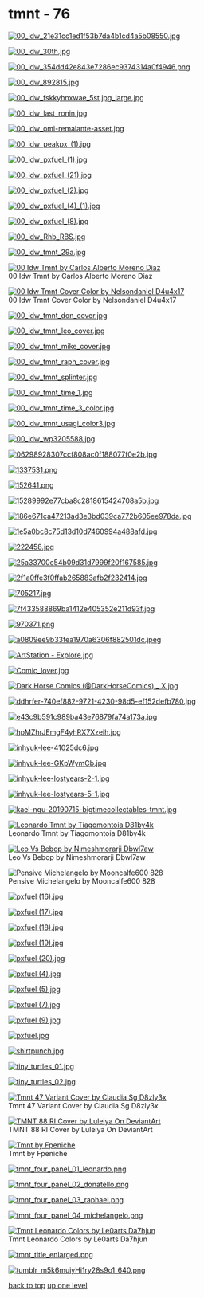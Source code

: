 # tmnt - 76
[![00_idw_21e31cc1ed1f53b7da4b1cd4a5b08550.jpg](https://raw.githubusercontent.com/buckmanc/wallpapers/main/mobile/tmnt/00_idw_21e31cc1ed1f53b7da4b1cd4a5b08550.jpg "00_idw_21e31cc1ed1f53b7da4b1cd4a5b08550.jpg")](https://raw.githubusercontent.com/buckmanc/wallpapers/main/mobile/tmnt/00_idw_21e31cc1ed1f53b7da4b1cd4a5b08550.jpg)

[![00_idw_30th.jpg](https://raw.githubusercontent.com/buckmanc/wallpapers/main/mobile/tmnt/00_idw_30th.jpg "00_idw_30th.jpg")](https://raw.githubusercontent.com/buckmanc/wallpapers/main/mobile/tmnt/00_idw_30th.jpg)

[![00_idw_354dd42e843e7286ec9374314a0f4946.png](https://raw.githubusercontent.com/buckmanc/wallpapers/main/mobile/tmnt/00_idw_354dd42e843e7286ec9374314a0f4946.png "00_idw_354dd42e843e7286ec9374314a0f4946.png")](https://raw.githubusercontent.com/buckmanc/wallpapers/main/mobile/tmnt/00_idw_354dd42e843e7286ec9374314a0f4946.png)

[![00_idw_892815.jpg](https://raw.githubusercontent.com/buckmanc/wallpapers/main/mobile/tmnt/00_idw_892815.jpg "00_idw_892815.jpg")](https://raw.githubusercontent.com/buckmanc/wallpapers/main/mobile/tmnt/00_idw_892815.jpg)

[![00_idw_fskkyhnxwae_5st.jpg_large.jpg](https://raw.githubusercontent.com/buckmanc/wallpapers/main/mobile/tmnt/00_idw_fskkyhnxwae_5st.jpg_large.jpg "00_idw_fskkyhnxwae_5st.jpg_large.jpg")](https://raw.githubusercontent.com/buckmanc/wallpapers/main/mobile/tmnt/00_idw_fskkyhnxwae_5st.jpg_large.jpg)

[![00_idw_last_ronin.jpg](https://raw.githubusercontent.com/buckmanc/wallpapers/main/mobile/tmnt/00_idw_last_ronin.jpg "00_idw_last_ronin.jpg")](https://raw.githubusercontent.com/buckmanc/wallpapers/main/mobile/tmnt/00_idw_last_ronin.jpg)

[![00_idw_omi-remalante-asset.jpg](https://raw.githubusercontent.com/buckmanc/wallpapers/main/mobile/tmnt/00_idw_omi-remalante-asset.jpg "00_idw_omi-remalante-asset.jpg")](https://raw.githubusercontent.com/buckmanc/wallpapers/main/mobile/tmnt/00_idw_omi-remalante-asset.jpg)

[![00_idw_peakpx_(1).jpg](https://raw.githubusercontent.com/buckmanc/wallpapers/main/mobile/tmnt/00_idw_peakpx_(1).jpg "00_idw_peakpx_(1).jpg")](https://raw.githubusercontent.com/buckmanc/wallpapers/main/mobile/tmnt/00_idw_peakpx_(1).jpg)

[![00_idw_pxfuel_(1).jpg](https://raw.githubusercontent.com/buckmanc/wallpapers/main/mobile/tmnt/00_idw_pxfuel_(1).jpg "00_idw_pxfuel_(1).jpg")](https://raw.githubusercontent.com/buckmanc/wallpapers/main/mobile/tmnt/00_idw_pxfuel_(1).jpg)

[![00_idw_pxfuel_(21).jpg](https://raw.githubusercontent.com/buckmanc/wallpapers/main/mobile/tmnt/00_idw_pxfuel_(21).jpg "00_idw_pxfuel_(21).jpg")](https://raw.githubusercontent.com/buckmanc/wallpapers/main/mobile/tmnt/00_idw_pxfuel_(21).jpg)

[![00_idw_pxfuel_(2).jpg](https://raw.githubusercontent.com/buckmanc/wallpapers/main/mobile/tmnt/00_idw_pxfuel_(2).jpg "00_idw_pxfuel_(2).jpg")](https://raw.githubusercontent.com/buckmanc/wallpapers/main/mobile/tmnt/00_idw_pxfuel_(2).jpg)

[![00_idw_pxfuel_(4)_(1).jpg](https://raw.githubusercontent.com/buckmanc/wallpapers/main/mobile/tmnt/00_idw_pxfuel_(4)_(1).jpg "00_idw_pxfuel_(4)_(1).jpg")](https://raw.githubusercontent.com/buckmanc/wallpapers/main/mobile/tmnt/00_idw_pxfuel_(4)_(1).jpg)

[![00_idw_pxfuel_(8).jpg](https://raw.githubusercontent.com/buckmanc/wallpapers/main/mobile/tmnt/00_idw_pxfuel_(8).jpg "00_idw_pxfuel_(8).jpg")](https://raw.githubusercontent.com/buckmanc/wallpapers/main/mobile/tmnt/00_idw_pxfuel_(8).jpg)

[![00_idw_Rhb_RBS.jpg](https://raw.githubusercontent.com/buckmanc/wallpapers/main/mobile/tmnt/00_idw_Rhb_RBS.jpg "00_idw_Rhb_RBS.jpg")](https://raw.githubusercontent.com/buckmanc/wallpapers/main/mobile/tmnt/00_idw_Rhb_RBS.jpg)

[![00_idw_tmnt_29a.jpg](https://raw.githubusercontent.com/buckmanc/wallpapers/main/mobile/tmnt/00_idw_tmnt_29a.jpg "00_idw_tmnt_29a.jpg")](https://raw.githubusercontent.com/buckmanc/wallpapers/main/mobile/tmnt/00_idw_tmnt_29a.jpg)

[![00 Idw Tmnt by Carlos Alberto Moreno Diaz](https://raw.githubusercontent.com/buckmanc/wallpapers/main/mobile/tmnt/00_idw_tmnt_by_carlos-alberto-moreno-diaz.jpg "00 Idw Tmnt by Carlos Alberto Moreno Diaz")](https://raw.githubusercontent.com/buckmanc/wallpapers/main/mobile/tmnt/00_idw_tmnt_by_carlos-alberto-moreno-diaz.jpg)\
00 Idw Tmnt by Carlos Alberto Moreno Diaz

[![00 Idw Tmnt Cover Color by Nelsondaniel D4u4x17](https://raw.githubusercontent.com/buckmanc/wallpapers/main/mobile/tmnt/00_idw_tmnt_cover_color_by_nelsondaniel_d4u4x17.jpg "00 Idw Tmnt Cover Color by Nelsondaniel D4u4x17")](https://raw.githubusercontent.com/buckmanc/wallpapers/main/mobile/tmnt/00_idw_tmnt_cover_color_by_nelsondaniel_d4u4x17.jpg)\
00 Idw Tmnt Cover Color by Nelsondaniel D4u4x17

[![00_idw_tmnt_don_cover.jpg](https://raw.githubusercontent.com/buckmanc/wallpapers/main/mobile/tmnt/00_idw_tmnt_don_cover.jpg "00_idw_tmnt_don_cover.jpg")](https://raw.githubusercontent.com/buckmanc/wallpapers/main/mobile/tmnt/00_idw_tmnt_don_cover.jpg)

[![00_idw_tmnt_leo_cover.jpg](https://raw.githubusercontent.com/buckmanc/wallpapers/main/mobile/tmnt/00_idw_tmnt_leo_cover.jpg "00_idw_tmnt_leo_cover.jpg")](https://raw.githubusercontent.com/buckmanc/wallpapers/main/mobile/tmnt/00_idw_tmnt_leo_cover.jpg)

[![00_idw_tmnt_mike_cover.jpg](https://raw.githubusercontent.com/buckmanc/wallpapers/main/mobile/tmnt/00_idw_tmnt_mike_cover.jpg "00_idw_tmnt_mike_cover.jpg")](https://raw.githubusercontent.com/buckmanc/wallpapers/main/mobile/tmnt/00_idw_tmnt_mike_cover.jpg)

[![00_idw_tmnt_raph_cover.jpg](https://raw.githubusercontent.com/buckmanc/wallpapers/main/mobile/tmnt/00_idw_tmnt_raph_cover.jpg "00_idw_tmnt_raph_cover.jpg")](https://raw.githubusercontent.com/buckmanc/wallpapers/main/mobile/tmnt/00_idw_tmnt_raph_cover.jpg)

[![00_idw_tmnt_splinter.jpg](https://raw.githubusercontent.com/buckmanc/wallpapers/main/mobile/tmnt/00_idw_tmnt_splinter.jpg "00_idw_tmnt_splinter.jpg")](https://raw.githubusercontent.com/buckmanc/wallpapers/main/mobile/tmnt/00_idw_tmnt_splinter.jpg)

[![00_idw_tmnt_time_1.jpg](https://raw.githubusercontent.com/buckmanc/wallpapers/main/mobile/tmnt/00_idw_tmnt_time_1.jpg "00_idw_tmnt_time_1.jpg")](https://raw.githubusercontent.com/buckmanc/wallpapers/main/mobile/tmnt/00_idw_tmnt_time_1.jpg)

[![00_idw_tmnt_time_3_color.jpg](https://raw.githubusercontent.com/buckmanc/wallpapers/main/mobile/tmnt/00_idw_tmnt_time_3_color.jpg "00_idw_tmnt_time_3_color.jpg")](https://raw.githubusercontent.com/buckmanc/wallpapers/main/mobile/tmnt/00_idw_tmnt_time_3_color.jpg)

[![00_idw_tmnt_usagi_color3.jpg](https://raw.githubusercontent.com/buckmanc/wallpapers/main/mobile/tmnt/00_idw_tmnt_usagi_color3.jpg "00_idw_tmnt_usagi_color3.jpg")](https://raw.githubusercontent.com/buckmanc/wallpapers/main/mobile/tmnt/00_idw_tmnt_usagi_color3.jpg)

[![00_idw_wp3205588.jpg](https://raw.githubusercontent.com/buckmanc/wallpapers/main/mobile/tmnt/00_idw_wp3205588.jpg "00_idw_wp3205588.jpg")](https://raw.githubusercontent.com/buckmanc/wallpapers/main/mobile/tmnt/00_idw_wp3205588.jpg)

[![06298928307ccf808ac0f188077f0e2b.jpg](https://raw.githubusercontent.com/buckmanc/wallpapers/main/mobile/tmnt/06298928307ccf808ac0f188077f0e2b.jpg "06298928307ccf808ac0f188077f0e2b.jpg")](https://raw.githubusercontent.com/buckmanc/wallpapers/main/mobile/tmnt/06298928307ccf808ac0f188077f0e2b.jpg)

[![1337531.png](https://raw.githubusercontent.com/buckmanc/wallpapers/main/mobile/tmnt/1337531.png "1337531.png")](https://raw.githubusercontent.com/buckmanc/wallpapers/main/mobile/tmnt/1337531.png)

[![152641.png](https://raw.githubusercontent.com/buckmanc/wallpapers/main/mobile/tmnt/152641.png "152641.png")](https://raw.githubusercontent.com/buckmanc/wallpapers/main/mobile/tmnt/152641.png)

[![15289992e77cba8c2818615424708a5b.jpg](https://raw.githubusercontent.com/buckmanc/wallpapers/main/mobile/tmnt/15289992e77cba8c2818615424708a5b.jpg "15289992e77cba8c2818615424708a5b.jpg")](https://raw.githubusercontent.com/buckmanc/wallpapers/main/mobile/tmnt/15289992e77cba8c2818615424708a5b.jpg)

[![186e671ca47213ad3e3bd039ca772b605ee978da.jpg](https://raw.githubusercontent.com/buckmanc/wallpapers/main/mobile/tmnt/186e671ca47213ad3e3bd039ca772b605ee978da.jpg "186e671ca47213ad3e3bd039ca772b605ee978da.jpg")](https://raw.githubusercontent.com/buckmanc/wallpapers/main/mobile/tmnt/186e671ca47213ad3e3bd039ca772b605ee978da.jpg)

[![1e5a0bc8c75d13d10d7460994a488afd.jpg](https://raw.githubusercontent.com/buckmanc/wallpapers/main/mobile/tmnt/1e5a0bc8c75d13d10d7460994a488afd.jpg "1e5a0bc8c75d13d10d7460994a488afd.jpg")](https://raw.githubusercontent.com/buckmanc/wallpapers/main/mobile/tmnt/1e5a0bc8c75d13d10d7460994a488afd.jpg)

[![222458.jpg](https://raw.githubusercontent.com/buckmanc/wallpapers/main/mobile/tmnt/222458.jpg "222458.jpg")](https://raw.githubusercontent.com/buckmanc/wallpapers/main/mobile/tmnt/222458.jpg)

[![25a33700c54b09d31d7999f20f167585.jpg](https://raw.githubusercontent.com/buckmanc/wallpapers/main/mobile/tmnt/25a33700c54b09d31d7999f20f167585.jpg "25a33700c54b09d31d7999f20f167585.jpg")](https://raw.githubusercontent.com/buckmanc/wallpapers/main/mobile/tmnt/25a33700c54b09d31d7999f20f167585.jpg)

[![2f1a0ffe3f0ffab265883afb2f232414.jpg](https://raw.githubusercontent.com/buckmanc/wallpapers/main/mobile/tmnt/2f1a0ffe3f0ffab265883afb2f232414.jpg "2f1a0ffe3f0ffab265883afb2f232414.jpg")](https://raw.githubusercontent.com/buckmanc/wallpapers/main/mobile/tmnt/2f1a0ffe3f0ffab265883afb2f232414.jpg)

[![705217.jpg](https://raw.githubusercontent.com/buckmanc/wallpapers/main/mobile/tmnt/705217.jpg "705217.jpg")](https://raw.githubusercontent.com/buckmanc/wallpapers/main/mobile/tmnt/705217.jpg)

[![7f433588869ba1412e405352e211d93f.jpg](https://raw.githubusercontent.com/buckmanc/wallpapers/main/mobile/tmnt/7f433588869ba1412e405352e211d93f.jpg "7f433588869ba1412e405352e211d93f.jpg")](https://raw.githubusercontent.com/buckmanc/wallpapers/main/mobile/tmnt/7f433588869ba1412e405352e211d93f.jpg)

[![970371.png](https://raw.githubusercontent.com/buckmanc/wallpapers/main/mobile/tmnt/970371.png "970371.png")](https://raw.githubusercontent.com/buckmanc/wallpapers/main/mobile/tmnt/970371.png)

[![a0809ee9b33fea1970a6306f882501dc.jpeg](https://raw.githubusercontent.com/buckmanc/wallpapers/main/mobile/tmnt/a0809ee9b33fea1970a6306f882501dc.jpeg "a0809ee9b33fea1970a6306f882501dc.jpeg")](https://raw.githubusercontent.com/buckmanc/wallpapers/main/mobile/tmnt/a0809ee9b33fea1970a6306f882501dc.jpeg)

[![ArtStation - Explore.jpg](https://raw.githubusercontent.com/buckmanc/wallpapers/main/mobile/tmnt/ArtStation%20-%20Explore.jpg "ArtStation - Explore.jpg")](https://raw.githubusercontent.com/buckmanc/wallpapers/main/mobile/tmnt/ArtStation%20-%20Explore.jpg)

[![Comic_lover.jpg](https://raw.githubusercontent.com/buckmanc/wallpapers/main/mobile/tmnt/Comic_lover.jpg "Comic_lover.jpg")](https://raw.githubusercontent.com/buckmanc/wallpapers/main/mobile/tmnt/Comic_lover.jpg)

[![Dark Horse Comics (@DarkHorseComics) _ X.jpg](https://raw.githubusercontent.com/buckmanc/wallpapers/main/mobile/tmnt/Dark%20Horse%20Comics%20(@DarkHorseComics)%20_%20X.jpg "Dark Horse Comics (@DarkHorseComics) _ X.jpg")](https://raw.githubusercontent.com/buckmanc/wallpapers/main/mobile/tmnt/Dark%20Horse%20Comics%20(@DarkHorseComics)%20_%20X.jpg)

[![ddhrfer-740ef882-9721-4230-98d5-ef152defb780.jpg](https://raw.githubusercontent.com/buckmanc/wallpapers/main/mobile/tmnt/ddhrfer-740ef882-9721-4230-98d5-ef152defb780.jpg "ddhrfer-740ef882-9721-4230-98d5-ef152defb780.jpg")](https://raw.githubusercontent.com/buckmanc/wallpapers/main/mobile/tmnt/ddhrfer-740ef882-9721-4230-98d5-ef152defb780.jpg)

[![e43c9b591c989ba43e76879fa74a173a.jpg](https://raw.githubusercontent.com/buckmanc/wallpapers/main/mobile/tmnt/e43c9b591c989ba43e76879fa74a173a.jpg "e43c9b591c989ba43e76879fa74a173a.jpg")](https://raw.githubusercontent.com/buckmanc/wallpapers/main/mobile/tmnt/e43c9b591c989ba43e76879fa74a173a.jpg)

[![hpMZhrJEmgF4yhRX7Xzeih.jpg](https://raw.githubusercontent.com/buckmanc/wallpapers/main/mobile/tmnt/hpMZhrJEmgF4yhRX7Xzeih.jpg "hpMZhrJEmgF4yhRX7Xzeih.jpg")](https://raw.githubusercontent.com/buckmanc/wallpapers/main/mobile/tmnt/hpMZhrJEmgF4yhRX7Xzeih.jpg)

[![inhyuk-lee-41025dc6.jpg](https://raw.githubusercontent.com/buckmanc/wallpapers/main/mobile/tmnt/inhyuk-lee-41025dc6.jpg "inhyuk-lee-41025dc6.jpg")](https://raw.githubusercontent.com/buckmanc/wallpapers/main/mobile/tmnt/inhyuk-lee-41025dc6.jpg)

[![inhyuk-lee-GKpWymCb.jpg](https://raw.githubusercontent.com/buckmanc/wallpapers/main/mobile/tmnt/inhyuk-lee-GKpWymCb.jpg "inhyuk-lee-GKpWymCb.jpg")](https://raw.githubusercontent.com/buckmanc/wallpapers/main/mobile/tmnt/inhyuk-lee-GKpWymCb.jpg)

[![inhyuk-lee-lostyears-2-1.jpg](https://raw.githubusercontent.com/buckmanc/wallpapers/main/mobile/tmnt/inhyuk-lee-lostyears-2-1.jpg "inhyuk-lee-lostyears-2-1.jpg")](https://raw.githubusercontent.com/buckmanc/wallpapers/main/mobile/tmnt/inhyuk-lee-lostyears-2-1.jpg)

[![inhyuk-lee-lostyears-5-1.jpg](https://raw.githubusercontent.com/buckmanc/wallpapers/main/mobile/tmnt/inhyuk-lee-lostyears-5-1.jpg "inhyuk-lee-lostyears-5-1.jpg")](https://raw.githubusercontent.com/buckmanc/wallpapers/main/mobile/tmnt/inhyuk-lee-lostyears-5-1.jpg)

[![kael-ngu-20190715-bigtimecollectables-tmnt.jpg](https://raw.githubusercontent.com/buckmanc/wallpapers/main/mobile/tmnt/kael-ngu-20190715-bigtimecollectables-tmnt.jpg "kael-ngu-20190715-bigtimecollectables-tmnt.jpg")](https://raw.githubusercontent.com/buckmanc/wallpapers/main/mobile/tmnt/kael-ngu-20190715-bigtimecollectables-tmnt.jpg)

[![Leonardo Tmnt by Tiagomontoia D81by4k](https://raw.githubusercontent.com/buckmanc/wallpapers/main/mobile/tmnt/leonardo-tmnt-by_tiagomontoia_d81by4k.png "Leonardo Tmnt by Tiagomontoia D81by4k")](https://raw.githubusercontent.com/buckmanc/wallpapers/main/mobile/tmnt/leonardo-tmnt-by_tiagomontoia_d81by4k.png)\
Leonardo Tmnt by Tiagomontoia D81by4k

[![Leo Vs Bebop by Nimeshmorarji Dbwl7aw](https://raw.githubusercontent.com/buckmanc/wallpapers/main/mobile/tmnt/leo_vs-bebop_by_nimeshmorarji_dbwl7aw.png "Leo Vs Bebop by Nimeshmorarji Dbwl7aw")](https://raw.githubusercontent.com/buckmanc/wallpapers/main/mobile/tmnt/leo_vs-bebop_by_nimeshmorarji_dbwl7aw.png)\
Leo Vs Bebop by Nimeshmorarji Dbwl7aw

[![Pensive Michelangelo by Mooncalfe600 828](https://raw.githubusercontent.com/buckmanc/wallpapers/main/mobile/tmnt/pensive_michelangelo_by_mooncalfe600_828.jpg "Pensive Michelangelo by Mooncalfe600 828")](https://raw.githubusercontent.com/buckmanc/wallpapers/main/mobile/tmnt/pensive_michelangelo_by_mooncalfe600_828.jpg)\
Pensive Michelangelo by Mooncalfe600 828

[![pxfuel (16).jpg](https://raw.githubusercontent.com/buckmanc/wallpapers/main/mobile/tmnt/pxfuel%20(16).jpg "pxfuel (16).jpg")](https://raw.githubusercontent.com/buckmanc/wallpapers/main/mobile/tmnt/pxfuel%20(16).jpg)

[![pxfuel (17).jpg](https://raw.githubusercontent.com/buckmanc/wallpapers/main/mobile/tmnt/pxfuel%20(17).jpg "pxfuel (17).jpg")](https://raw.githubusercontent.com/buckmanc/wallpapers/main/mobile/tmnt/pxfuel%20(17).jpg)

[![pxfuel (18).jpg](https://raw.githubusercontent.com/buckmanc/wallpapers/main/mobile/tmnt/pxfuel%20(18).jpg "pxfuel (18).jpg")](https://raw.githubusercontent.com/buckmanc/wallpapers/main/mobile/tmnt/pxfuel%20(18).jpg)

[![pxfuel (19).jpg](https://raw.githubusercontent.com/buckmanc/wallpapers/main/mobile/tmnt/pxfuel%20(19).jpg "pxfuel (19).jpg")](https://raw.githubusercontent.com/buckmanc/wallpapers/main/mobile/tmnt/pxfuel%20(19).jpg)

[![pxfuel (20).jpg](https://raw.githubusercontent.com/buckmanc/wallpapers/main/mobile/tmnt/pxfuel%20(20).jpg "pxfuel (20).jpg")](https://raw.githubusercontent.com/buckmanc/wallpapers/main/mobile/tmnt/pxfuel%20(20).jpg)

[![pxfuel (4).jpg](https://raw.githubusercontent.com/buckmanc/wallpapers/main/mobile/tmnt/pxfuel%20(4).jpg "pxfuel (4).jpg")](https://raw.githubusercontent.com/buckmanc/wallpapers/main/mobile/tmnt/pxfuel%20(4).jpg)

[![pxfuel (5).jpg](https://raw.githubusercontent.com/buckmanc/wallpapers/main/mobile/tmnt/pxfuel%20(5).jpg "pxfuel (5).jpg")](https://raw.githubusercontent.com/buckmanc/wallpapers/main/mobile/tmnt/pxfuel%20(5).jpg)

[![pxfuel (7).jpg](https://raw.githubusercontent.com/buckmanc/wallpapers/main/mobile/tmnt/pxfuel%20(7).jpg "pxfuel (7).jpg")](https://raw.githubusercontent.com/buckmanc/wallpapers/main/mobile/tmnt/pxfuel%20(7).jpg)

[![pxfuel (9).jpg](https://raw.githubusercontent.com/buckmanc/wallpapers/main/mobile/tmnt/pxfuel%20(9).jpg "pxfuel (9).jpg")](https://raw.githubusercontent.com/buckmanc/wallpapers/main/mobile/tmnt/pxfuel%20(9).jpg)

[![pxfuel.jpg](https://raw.githubusercontent.com/buckmanc/wallpapers/main/mobile/tmnt/pxfuel.jpg "pxfuel.jpg")](https://raw.githubusercontent.com/buckmanc/wallpapers/main/mobile/tmnt/pxfuel.jpg)

[![shirtpunch.jpg](https://raw.githubusercontent.com/buckmanc/wallpapers/main/mobile/tmnt/shirtpunch.jpg "shirtpunch.jpg")](https://raw.githubusercontent.com/buckmanc/wallpapers/main/mobile/tmnt/shirtpunch.jpg)

[![tiny_turtles_01.jpg](https://raw.githubusercontent.com/buckmanc/wallpapers/main/mobile/tmnt/tiny_turtles_01.jpg "tiny_turtles_01.jpg")](https://raw.githubusercontent.com/buckmanc/wallpapers/main/mobile/tmnt/tiny_turtles_01.jpg)

[![tiny_turtles_02.jpg](https://raw.githubusercontent.com/buckmanc/wallpapers/main/mobile/tmnt/tiny_turtles_02.jpg "tiny_turtles_02.jpg")](https://raw.githubusercontent.com/buckmanc/wallpapers/main/mobile/tmnt/tiny_turtles_02.jpg)

[![Tmnt 47 Variant Cover by Claudia Sg D8zly3x](https://raw.githubusercontent.com/buckmanc/wallpapers/main/mobile/tmnt/tmnt_47_variant_cover_by_claudia_sg_d8zly3x.jpg "Tmnt 47 Variant Cover by Claudia Sg D8zly3x")](https://raw.githubusercontent.com/buckmanc/wallpapers/main/mobile/tmnt/tmnt_47_variant_cover_by_claudia_sg_d8zly3x.jpg)\
Tmnt 47 Variant Cover by Claudia Sg D8zly3x

[![TMNT 88 RI Cover by Luleiya On DeviantArt](https://raw.githubusercontent.com/buckmanc/wallpapers/main/mobile/tmnt/TMNT_88-RI_cover_by_luleiya_on_DeviantArt.jpg "TMNT 88 RI Cover by Luleiya On DeviantArt")](https://raw.githubusercontent.com/buckmanc/wallpapers/main/mobile/tmnt/TMNT_88-RI_cover_by_luleiya_on_DeviantArt.jpg)\
TMNT 88 RI Cover by Luleiya On DeviantArt

[![Tmnt by Fpeniche](https://raw.githubusercontent.com/buckmanc/wallpapers/main/mobile/tmnt/tmnt_by_fpeniche.jpg "Tmnt by Fpeniche")](https://raw.githubusercontent.com/buckmanc/wallpapers/main/mobile/tmnt/tmnt_by_fpeniche.jpg)\
Tmnt by Fpeniche

[![tmnt_four_panel_01_leonardo.png](https://raw.githubusercontent.com/buckmanc/wallpapers/main/mobile/tmnt/tmnt_four_panel_01_leonardo.png "tmnt_four_panel_01_leonardo.png")](https://raw.githubusercontent.com/buckmanc/wallpapers/main/mobile/tmnt/tmnt_four_panel_01_leonardo.png)

[![tmnt_four_panel_02_donatello.png](https://raw.githubusercontent.com/buckmanc/wallpapers/main/mobile/tmnt/tmnt_four_panel_02_donatello.png "tmnt_four_panel_02_donatello.png")](https://raw.githubusercontent.com/buckmanc/wallpapers/main/mobile/tmnt/tmnt_four_panel_02_donatello.png)

[![tmnt_four_panel_03_raphael.png](https://raw.githubusercontent.com/buckmanc/wallpapers/main/mobile/tmnt/tmnt_four_panel_03_raphael.png "tmnt_four_panel_03_raphael.png")](https://raw.githubusercontent.com/buckmanc/wallpapers/main/mobile/tmnt/tmnt_four_panel_03_raphael.png)

[![tmnt_four_panel_04_michelangelo.png](https://raw.githubusercontent.com/buckmanc/wallpapers/main/mobile/tmnt/tmnt_four_panel_04_michelangelo.png "tmnt_four_panel_04_michelangelo.png")](https://raw.githubusercontent.com/buckmanc/wallpapers/main/mobile/tmnt/tmnt_four_panel_04_michelangelo.png)

[![Tmnt Leonardo Colors by Le0arts Da7hjun](https://raw.githubusercontent.com/buckmanc/wallpapers/main/mobile/tmnt/tmnt_leonardo-colors-by_le0arts_da7hjun.jpg "Tmnt Leonardo Colors by Le0arts Da7hjun")](https://raw.githubusercontent.com/buckmanc/wallpapers/main/mobile/tmnt/tmnt_leonardo-colors-by_le0arts_da7hjun.jpg)\
Tmnt Leonardo Colors by Le0arts Da7hjun

[![tmnt_title_enlarged.png](https://raw.githubusercontent.com/buckmanc/wallpapers/main/mobile/tmnt/tmnt_title_enlarged.png "tmnt_title_enlarged.png")](https://raw.githubusercontent.com/buckmanc/wallpapers/main/mobile/tmnt/tmnt_title_enlarged.png)

[![tumblr_m5k6muiyHi1ry28s9o1_640.png](https://raw.githubusercontent.com/buckmanc/wallpapers/main/mobile/tmnt/tumblr_m5k6muiyHi1ry28s9o1_640.png "tumblr_m5k6muiyHi1ry28s9o1_640.png")](https://raw.githubusercontent.com/buckmanc/wallpapers/main/mobile/tmnt/tumblr_m5k6muiyHi1ry28s9o1_640.png)



[back to top](#)
[up one level](/mobile/README.MD)
